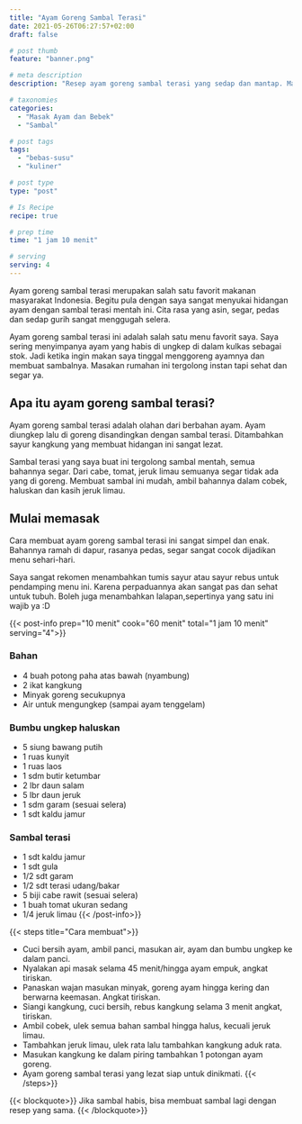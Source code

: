 ```yaml
---
title: "Ayam Goreng Sambal Terasi"
date: 2021-05-26T06:27:57+02:00
draft: false

# post thumb
feature: "banner.png"

# meta description
description: "Resep ayam goreng sambal terasi yang sedap dan mantap. Masakan rumahan yang mudah untuk di buat dan dipelajari."

# taxonomies
categories:
  - "Masak Ayam dan Bebek"
  - "Sambal"

# post tags
tags:
  - "bebas-susu"
  - "kuliner"

# post type
type: "post"

# Is Recipe
recipe: true

# prep time
time: "1 jam 10 menit"

# serving
serving: 4
---
```

Ayam goreng sambal terasi merupakan salah satu favorit makanan masyarakat Indonesia. Begitu pula dengan saya sangat menyukai hidangan ayam dengan sambal terasi mentah ini. Cita rasa yang asin, segar, pedas dan sedap gurih sangat menggugah selera.

Ayam goreng sambal terasi ini adalah salah satu menu favorit saya. Saya sering menyimpanya ayam yang habis di ungkep di dalam kulkas sebagai stok. Jadi ketika ingin makan saya tinggal menggoreng ayamnya dan membuat sambalnya. Masakan rumahan ini tergolong instan tapi sehat dan segar ya.

## Apa itu ayam goreng sambal terasi?

Ayam goreng sambal terasi adalah olahan dari berbahan ayam. Ayam diungkep lalu di goreng disandingkan dengan sambal terasi. Ditambahkan sayur kangkung yang membuat hidangan ini sangat lezat.

Sambal terasi yang saya buat ini tergolong sambal mentah, semua bahannya segar. Dari cabe, tomat, jeruk limau semuanya segar tidak ada yang di goreng. Membuat sambal ini mudah, ambil bahannya dalam cobek, haluskan dan kasih jeruk limau.

## Mulai memasak

Cara membuat ayam goreng sambal terasi ini sangat simpel dan enak. Bahannya ramah di dapur, rasanya pedas, segar sangat cocok dijadikan menu sehari-hari.

Saya sangat rekomen menambahkan tumis sayur atau sayur rebus untuk pendamping menu ini. Karena perpaduannya akan sangat pas dan sehat untuk tubuh. Boleh juga menambahkan lalapan,sepertinya yang satu ini wajib ya :D

{{< post-info prep="10 menit" cook="60 menit" total="1 jam 10 menit" serving="4">}}

### Bahan

-   4 buah potong paha atas bawah (nyambung)
-   2 ikat kangkung
-   Minyak goreng secukupnya
-   Air untuk mengungkep (sampai ayam tenggelam)

### Bumbu ungkep haluskan

-   5 siung bawang putih
-   1 ruas kunyit
-   1 ruas laos
-   1 sdm butir ketumbar
-   2 lbr daun salam
-   5 lbr daun jeruk
-   1 sdm garam (sesuai selera)
-   1 sdt kaldu jamur

### Sambal terasi

-   1 sdt kaldu jamur
-   1 sdt gula
-   1/2 sdt garam
-   1/2 sdt terasi udang/bakar
-   5 biji cabe rawit (sesuai selera)
-   1 buah tomat ukuran sedang
-   1/4 jeruk limau
{{< /post-info>}}

{{< steps title="Cara membuat">}}
-   Cuci bersih ayam, ambil panci, masukan air, ayam dan bumbu ungkep ke dalam panci.
-   Nyalakan api masak selama 45 menit/hingga ayam empuk, angkat tiriskan.
-   Panaskan wajan masukan minyak, goreng ayam hingga kering dan berwarna keemasan. Angkat tiriskan.
-   Siangi kangkung, cuci bersih, rebus kangkung selama 3 menit angkat, tiriskan.
-   Ambil cobek, ulek semua bahan sambal hingga halus, kecuali jeruk limau.
-   Tambahkan jeruk limau, ulek rata lalu tambahkan kangkung aduk rata.
-   Masukan kangkung ke dalam piring tambahkan 1 potongan ayam goreng.
-   Ayam goreng sambal terasi yang lezat siap untuk dinikmati.
{{< /steps>}}

{{< blockquote>}}
Jika sambal habis, bisa membuat sambal lagi dengan resep yang sama.
{{< /blockquote>}}